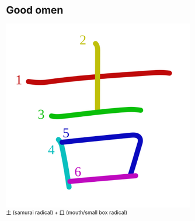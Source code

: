 # Good omen
![5409](Kanji/kanji-colorize/5409.svg)
[士](Kanji/kanji-dict/士.md) (samurai radical) + [口](Kanji/kanji-dict/口.md) (mouth/small box radical) 